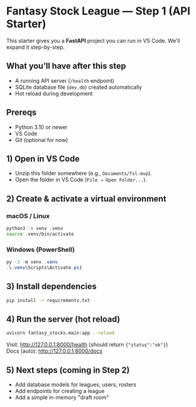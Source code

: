 # Fantasy Stock League — Step 1 (API Starter)

This starter gives you a **FastAPI** project you can run in VS Code. We'll expand it step-by-step.

## What you’ll have after this step
- A running API server (`/health` endpoint)
- SQLite database file (`dev.db`) created automatically
- Hot reload during development

## Prereqs
- Python 3.10 or newer
- VS Code
- Git (optional for now)

## 1) Open in VS Code
- Unzip this folder somewhere (e.g., `Documents/fsl-mvp`).
- Open the folder in VS Code (`File → Open Folder...`).

## 2) Create & activate a virtual environment
### macOS / Linux
```bash
python3 -m venv .venv
source .venv/bin/activate
```

### Windows (PowerShell)
```powershell
py -3 -m venv .venv
.\.venv\Scripts\Activate.ps1
```

## 3) Install dependencies
```bash
pip install -r requirements.txt
```

## 4) Run the server (hot reload)
```bash
uvicorn fantasy_stocks.main:app --reload
```
Visit: http://127.0.0.1:8000/health  (should return `{"status":"ok"}`)  
Docs (auto): http://127.0.0.1:8000/docs

## 5) Next steps (coming in Step 2)
- Add database models for leagues, users, rosters
- Add endpoints for creating a league
- Add a simple in-memory "draft room"

